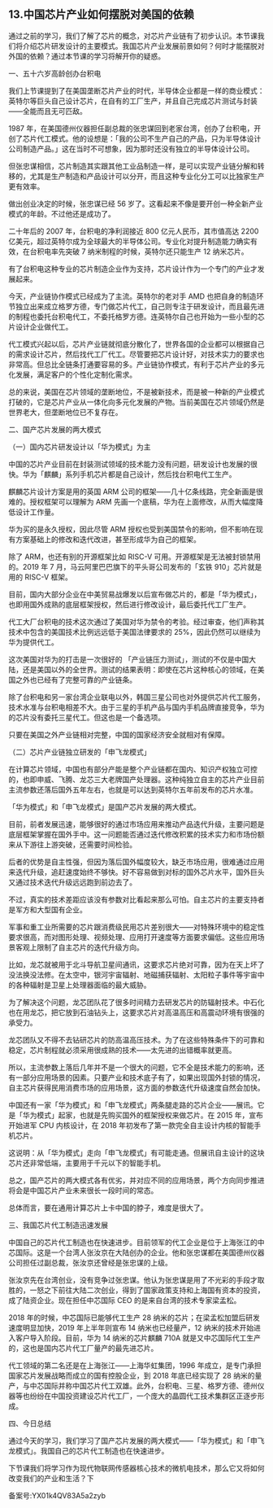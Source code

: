## 13.中国芯片产业如何摆脱对美国的依赖
通过之前的学习，我们了解了芯片的概念，对芯片产业链有了初步认识。本节课我们将介绍芯片研发设计的主要模式。我国芯片产业发展前景如何？何时才能摆脱对外国的依赖？通过本节课的学习将解开你的疑惑。


一、五十六岁高龄创办台积电


我们上节课提到了在美国垄断芯片产业的时代，半导体企业都是一样的商业模式：英特尔等巨头自己设计芯片，在自有的工厂生产，并且自己完成芯片测试与封装——全能而且无可匹敌。


1987 年，在美国德州仪器担任副总裁的张忠谋回到老家台湾，创办了台积电，开创了芯片代工模式。他的设想是：「我的公司不生产自己的产品，只为半导体设计公司制造产品。」这在当时不可想象，因为那时还没有独立的半导体设计公司。


但张忠谋相信，芯片制造其实跟其他工业品制造一样，是可以实现产业链分解和转移的，尤其是生产制造和产品设计可以分开，而且这种专业化分工可以比独家生产更有效率。


做出创业决定的时候，张忠谋已经 56 岁了。这看起来不像是要开创一种全新产业模式的年龄。不过他还是成功了。


二十年后的 2007 年，台积电的净利润接近 800 亿元人民币，其市值高达 2200 亿美元，超过英特尔成为全球最大的半导体公司。专业化对提升制造能力确实有效，在台积电率先突破 7 纳米制程的时候，英特尔还只能生产 12 纳米芯片。


有了台积电这种专业的芯片制造企业作为支持，芯片设计作为一个专门的产业才发展起来。


今天，产业链协作模式已经成为了主流。英特尔的老对手 AMD 也把自身的制造环节独立出来成立格罗方德，专门做芯片代工，自己则专注于研发设计，而且最先进的制程也委托台积电代工，不委托格罗方德。连英特尔自己也开始为一些小型的芯片设计企业做代工。


代工模式兴起以后，芯片产业链就彻底分散化了，世界各国的企业都可以根据自己的需求设计芯片，然后找代工厂代工。尽管要把芯片设计好，对技术实力的要求也非常高。但总比全链条打通要容易的多。产业链协作模式，有利于芯片产业的多元化发展，满足客户的个性化定制化需求。


总的来说，美国在芯片领域的垄断地位，不是被新技术，而是被一种新的产业模式打破的，它是芯片产业从一体化向多元化发展的产物。当前美国在芯片领域仍然是世界老大，但垄断地位已不复存在。


二、国产芯片发展的两大模式


（一）国内芯片研发设计以「华为模式」为主


中国的芯片产业目前在封装测试领域的技术能力没有问题，研发设计也发展的很快。华为「麒麟」系列手机芯片都是自己设计，然后找台积电代工生产。


麒麟芯片设计方案是用的英国 ARM 公司的框架——几十亿条线路，完全新画是很难的。授权框架可以理解为 ARM 先画一个底稿，华为在上面修改，从而大幅度降低设计工作量。


华为买的是永久授权，因此尽管 ARM 授权也受到美国禁令的影响，但不影响在现有方案基础上的修改和迭代改进，甚至形成华为自己的框架。


除了 ARM，也还有别的开源框架比如 RISC-V 可用。开源框架是无法被封锁禁用的。2019 年 7 月，马云阿里巴巴旗下的平头哥公司发布的「玄铁 910」芯片就是用的 RISC-V 框架。


目前，国内大部分企业在中美贸易战爆发以后宣布做芯片的，都是「华为模式」，也即用国外成熟的底层框架授权，然后进行修改设计，最后委托代工厂生产。


代工大厂台积电的技术这次通过了美国对华为禁令的考验。经过审查，他们声称其技术中包含的美国技术比例远远低于美国法律要求的 25%，因此仍然可以继续为华为提供代工。


这次美国对华为的打击是一次很好的 「产业链压力测试」，测试的不仅是中国大陆，还是美国以外的全世界。测试的结果表明：即使在芯片这种核心的领域，在美国之外也已经有了完整可靠的产业链条。


除了台积电和另一家台湾企业联电以外，韩国三星公司也对外提供芯片代工服务，技术水准与台积电相差不大。由于三星的手机产品与国内手机品牌直接竞争，华为的芯片没有委托三星代工。但这也是一个备选项。


只要在美国之外产业链相对完整，中国的国家经济安全就相对有保障。


（二）芯片产业链独立研发的「申飞龙模式」


在计算芯片领域，中国也有部分产能是整个产业链都在国内、知识产权独立可控的，也即申威、飞腾、龙芯三大老牌国产处理器。这种纯独立自主的芯片产业目前主流参数还落后国外五年左右，也就是可以达到英特尔五年前发布的芯片水准。


「华为模式」和「申飞龙模式」是国产芯片发展的两大模式。


目前，前者发展迅速，能够很好的通过市场应用来推动产品迭代升级，主要问题是底层框架掌握在国外手中。这一问题能否通过迭代修改积累的技术实力和市场份额来从下游往上游突破，还需要时间检验。


后者的优势是自主性强，但因为落后国外幅度较大，缺乏市场应用，很难通过应用来迭代升级，追赶速度始终不够快。好不容易做到对标的国外芯片水平，国外巨头又通过技术迭代升级远远跑到前边去了。


不过，真实的技术差距应该没有参数对比看起来那么可怕。自主芯片的主要支持者是军方和大型国有企业。


军事和重工业所需要的芯片跟消费级民用芯片差别很大——对特殊环境中的稳定性要求很高，而对图形处理、视频处理、应用打开速度等方面要求偏低。这些应用场景客观上限制了自主芯片的迭代升级方向。


比如，龙芯就被用于北斗导航卫星间通讯，这要求芯片绝对可靠，因为在天上坏了没法换没法修。在太空中，银河宇宙辐射、地磁捕获辐射、太阳粒子事件等宇宙中的各种辐射是卫星上处理器面临的最大威胁。


为了解决这个问题，龙芯团队花了很多时间精力去研发芯片的防辐射技术。中石化也在用龙芯，把它放到石油钻头上，这要求芯片对高温高压和高震动环境有很强的承受力。


龙芯团队又不得不去钻研芯片的防高温高压技术。为了在这些特殊条件下的可靠和稳定，芯片制程就必须采用很成熟的技术——太先进的出错概率就更高。


所以，主流参数上落后几年并不是一个很大的问题，它不全是技术能力的影响，还有一部分应用场景的因素。只要产业和技术底子有了，如果出现国外封锁的情况，自主芯片获得民用消费市场的应用场景，这方面的参数迭代升级速度自然会加快。


中国还有一家「华为模式」和「申飞龙模式」两条腿走路的芯片企业——展讯。它是「华为模式」起家，也就是先购买国外的框架授权来做芯片。在 2015 年，宣布开始进军 CPU 内核设计，在 2018 年初发布了第一款完全自主设计内核的智能手机芯片。


这说明：从「华为模式」走向「申飞龙模式」有可能走通。但展讯自主设计的这块芯片还非常低端，主要用于千元以下的智能手机。


总之，国产芯片的两大模式各有优劣，并对应不同的应用场景，两个方向同步推进将会是中国芯片产业未来很长一段时间的常态。


总体而言，要在通用计算芯片上卡中国的脖子，难度是很大了。


三、我国芯片代工制造迅速发展


中国自己的芯片代工制造也在快速进步。目前领军的代工企业是位于上海张江的中芯国际。这是一个台湾人张汝京在大陆创办的企业。他和张忠谋都在美国德州仪器公司担任过副总裁，张汝京还曾经是张忠谋的上级。


张汝京先在台湾创业，没有竞争过张忠谋。他认为张忠谋是用了不光彩的手段才取胜的，一怒之下前往大陆二次创业，得到了国家政策支持和上海国有资本的投资，成了陆资企业。现在担任中芯国际 CEO 的是来自台湾的技术专家梁孟松。


2018 年的时候，中芯国际已能够代工生产 28 纳米的芯片；在梁孟松加盟后研发速度明显加快，2019 年上半年则宣布 14 纳米也已经量产，12 纳米的技术开始进入客户导入阶段。目前，华为 14 纳米的芯片麒麟 710A 就是又中芯国际代工生产的，这也是国内芯片代工厂量产的最先进芯片。


代工领域的第二名还是在上海张江——上海华虹集团，1996 年成立，是专门承担国家芯片发展战略而成立的国有控股企业，到 2018 年底已经实现了 28 纳米的量产，与中芯国际并称中国芯片代工双雄。此外，台积电、三星、格罗方德、德州仪器等也纷纷在中国投资建设芯片代工厂，一个庞大的晶圆代工技术集群区正逐步形成。


四、今日总结


通过今天的学习，我们学习了国产芯片发展的两大模式——「华为模式」和「申飞龙模式」。我国自己的芯片代工制造也在快速进步。


下节课我们将学习作为现代物联网传感器核心技术的微机电技术，那么它又将如何改变我们的产业和生活？下


备案号:YX01k4QV83A5a2zyb

